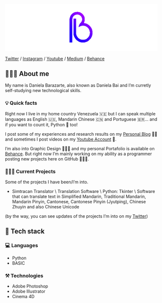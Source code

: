 ![DanielaBaiBLUEPGIF.gif](DanielaBaiBLUEPGIF.gif.gif)

[Twitter](https://twitter.com/danielabai8?source=about_page-------------------------------------) / [Instagram](https://instagram.com/danielabai8?source=about_page-------------------------------------)  / [Youtube](https://www.youtube.com/channel/UCR27ZeJPvnTQpPIdU9JKpnw?source=about_page-------------------------------------)  / [Medium](https://danielabai.medium.com/)  / [Behance](https://www.behance.net/danielabai?source=about_page-------------------------------------)

## 👩🏼‍💻 About me

My name is Daniela Barazarte, also known as Daniela Bai and I’m curretly self-studying new technological skills.

### 💡 Quick facts

Right now I live in my home country Venezuela 🇻🇪 but I can speak multiple languages as English 🇺🇸, Mandarin Chinese 🇨🇳 and Portuguese 🇧🇷… and if you want to count it, Python 🐍 too!

I post some of my experiences and research results on my [Personal Blog](https://danielabai.medium.com/) ✍🏻 and sometimes I post videos on my [Youtube Account](https://www.youtube.com/channel/UCR27ZeJPvnTQpPIdU9JKpnw?source=about_page-------------------------------------) 🎥. 

I’m also into Graphic Design 👩🏼‍🎨 and my personal Portafolio is available on [Behance](https://www.behance.net/danielabai?source=about_page-------------------------------------). But right now I’m mainly working on my ability as a programmer posting new projects  here on GitHub 👩🏼‍💻.

### 👷🏼‍♀️ Current Projects

Some of the projects I have been/I’m into.

- Simtracan Translator \ Translation Software \ Python: Tkinter \ Software that can translate text in Simplified Mandarin, Traditional Mandarin, Mandarin Pinyin, Cantonese, Cantonese Pinyin (Jyutping), Chinese Zhuyin and also Chinese Unicode

(by the way, you can see updates of the projects I’m into on my [Twitter](https://twitter.com/danielabai8?source=about_page-------------------------------------))

## 🚀 Tech stack

### 💻 Languages

- Python
- BASIC

### ⚒️ Technologies

- Adobe Photoshop
- Adobe Illustrator
- Cinema 4D
